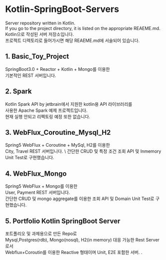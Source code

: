 # Kotlin-SpringBoot-Servers
Server repository written in Kotlin. \
If you go to the project directory, it is listed on the appropriate REAEME.md. \
Kotlin으로 작성된 서버 저장소입니다. \
프로젝트 디렉토리로 들어가시면 해당 REAEME.md에 서술되어 있습니다.

## 1. Basic_Toy_Project
SpringBoot3.0 + Reactor + Kotlin + Mongo를 이용한 \
기본적인 REST 서버입니다.

## 2. Spark
Kotlin Spark API by jetbrain에서 지원한 kotlin용 API 라이브러리를 \
사용한 Apache Spark 예제 프로젝트입니다. \
현재 실행 안되고 리펙토링 예정 또한 없습니다.

## 3. WebFlux_Coroutine_Mysql_H2
Spring5 WebFlux + Coroutine + MySql, H2를 이용한 \
City, Travel REST 서버입니다. \ 
간단한 CRUD 및 특정 조건 조회 API 및 Inmemory Unit Test로 구현했습니다.

## 4. WebFlux_Mongo
Spring5 WebFlux + Mongo를 이용한 \
User, Payment REST 서버입니다. \
간단한 CRUD 및 mongo aggregate를 이용한 조회 API 및 Domain Unit Test로 구현했습니다.

## 5. Portfolio Kotlin SpringBoot Server
포트폴리오 및 과제용으로 만든 Repo로 \
Mysql,Postgres(rdb), Mongo(nosql), H2(in memory) 대응 가능한 Rest Server로서 \
Webflux+Coroutin를 이용한 Reactive 형태이며 Unit, E2E 포함한 서버.
.
